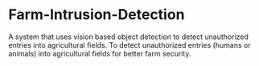 # Farm-Intrusion-Detection
A system that  uses vision based object  detection to  detect  unauthorized  entries into  agricultural  fields.  To detect  unauthorized  entries  (humans or  animals) into  agricultural  fields for better  farm security. 
